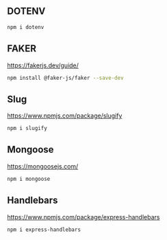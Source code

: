 ## DOTENV

```sh
npm i dotenv
```

## FAKER
<https://fakerjs.dev/guide/>

```sh
npm install @faker-js/faker --save-dev
```

## Slug

<https://www.npmjs.com/package/slugify>

```sh
npm i slugify
```

## Mongoose

<https://mongoosejs.com/>


```sh
npm i mongoose
```

## Handlebars

<https://www.npmjs.com/package/express-handlebars>

```sh
npm i express-handlebars
```
